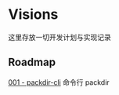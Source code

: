 # Visions

这里存放一切开发计划与实现记录


## Roadmap





[001 - packdir-cli](project001.packdir-cli.md) 命令行 packdir



